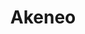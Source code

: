---
blog: https://akeneo.com/blog
codehost: https://github.com/akeneo
facebook: https://facebook.com/akeneopim
instagram: https://instagram.com/akeneopim
linkedin: https://linkedin.com/company/akeneo
logohandle: akeneo
sort: akeneo
title: Akeneo
twitter: https://x.com/akeneopim
website: https://www.akeneo.com/
youtube: https://youtube.com/channel/UCFFKXJdZLX5igCbitT-b6lA
---